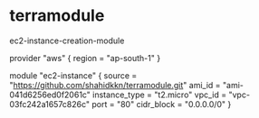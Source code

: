 # terramodule
ec2-instance-creation-module

provider "aws" {
  region = "ap-south-1"
}

module "ec2-instance" {
  source = "https://github.com/shahidkkn/terramodule.git" 
  ami_id = "ami-041d6256ed0f2061c"
  instance_type = "t2.micro"
  vpc_id = "vpc-03fc242a1657c826c"
  port = "80"
  cidr_block = "0.0.0.0/0"
}

